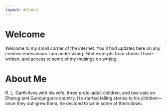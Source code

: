 ```yaml
---
layout: default
---
```


# Welcome

Welcome to my small corner of the internet. You'll find updates here on any creative endeavours I am undertaking.
Find excerpts from stories I have written, and access to some of my musings on writing.

# About Me

R. L. Garth lives with his wife, three proto-adult children, and two cats on Dharug and Gundungurra country. He started telling stories to his children—once they out-grew them, he decided to write some of them down.